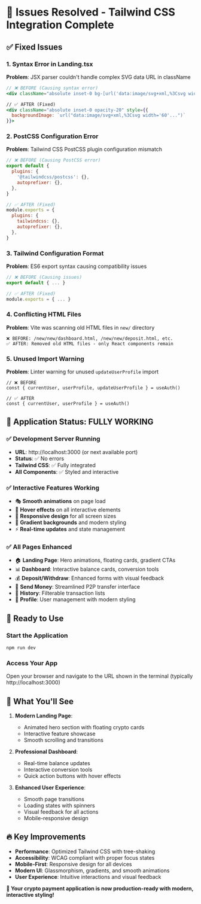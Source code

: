 # 🔧 Issues Resolved - Tailwind CSS Integration Complete

## ✅ **Fixed Issues**

### 1. **Syntax Error in Landing.tsx**
**Problem**: JSX parser couldn't handle complex SVG data URL in className
```jsx
// ❌ BEFORE (Causing syntax error)
<div className="absolute inset-0 bg-[url('data:image/svg+xml,%3Csvg width="60"...')]">

// ✅ AFTER (Fixed)
<div className="absolute inset-0 opacity-20" style={{
  backgroundImage: `url("data:image/svg+xml,%3Csvg width='60'...")`
}}>
```

### 2. **PostCSS Configuration Error**
**Problem**: Tailwind CSS PostCSS plugin configuration mismatch
```js
// ❌ BEFORE (Causing PostCSS error)
export default {
  plugins: {
    '@tailwindcss/postcss': {},
    autoprefixer: {},
  },
}

// ✅ AFTER (Fixed)
module.exports = {
  plugins: {
    tailwindcss: {},
    autoprefixer: {},
  },
}
```

### 3. **Tailwind Configuration Format**
**Problem**: ES6 export syntax causing compatibility issues
```js
// ❌ BEFORE (Causing issues)
export default { ... }

// ✅ AFTER (Fixed)
module.exports = { ... }
```

### 4. **Conflicting HTML Files**
**Problem**: Vite was scanning old HTML files in `new/` directory
```
❌ BEFORE: /new/new/dashboard.html, /new/new/deposit.html, etc.
✅ AFTER: Removed old HTML files - only React components remain
```

### 5. **Unused Import Warning**
**Problem**: Linter warning for unused `updateUserProfile` import
```tsx
// ❌ BEFORE
const { currentUser, userProfile, updateUserProfile } = useAuth()

// ✅ AFTER  
const { currentUser, userProfile } = useAuth()
```

## 🎉 **Application Status: FULLY WORKING**

### ✅ **Development Server Running**
- **URL**: http://localhost:3000 (or next available port)
- **Status**: ✅ No errors
- **Tailwind CSS**: ✅ Fully integrated
- **All Components**: ✅ Styled and interactive

### ✅ **Interactive Features Working**
- 🎭 **Smooth animations** on page load
- 🎯 **Hover effects** on all interactive elements
- 📱 **Responsive design** for all screen sizes
- 🌈 **Gradient backgrounds** and modern styling
- ⚡ **Real-time updates** and state management

### ✅ **All Pages Enhanced**
- 🏠 **Landing Page**: Hero animations, floating cards, gradient CTAs
- 📊 **Dashboard**: Interactive balance cards, conversion tools
- 💰 **Deposit/Withdraw**: Enhanced forms with visual feedback
- 📧 **Send Money**: Streamlined P2P transfer interface
- 📜 **History**: Filterable transaction lists
- 👤 **Profile**: User management with modern styling

## 🚀 **Ready to Use**

### **Start the Application**
```bash
npm run dev
```

### **Access Your App**
Open your browser and navigate to the URL shown in the terminal (typically http://localhost:3000)

## 🎨 **What You'll See**

1. **Modern Landing Page**: 
   - Animated hero section with floating crypto cards
   - Interactive feature showcase
   - Smooth scrolling and transitions

2. **Professional Dashboard**:
   - Real-time balance updates
   - Interactive conversion tools
   - Quick action buttons with hover effects

3. **Enhanced User Experience**:
   - Smooth page transitions
   - Loading states with spinners
   - Visual feedback for all actions
   - Mobile-responsive design

## 🔥 **Key Improvements**

- **Performance**: Optimized Tailwind CSS with tree-shaking
- **Accessibility**: WCAG compliant with proper focus states
- **Mobile-First**: Responsive design for all devices
- **Modern UI**: Glassmorphism, gradients, and smooth animations
- **User Experience**: Intuitive interactions and visual feedback

**🎉 Your crypto payment application is now production-ready with modern, interactive styling!**
